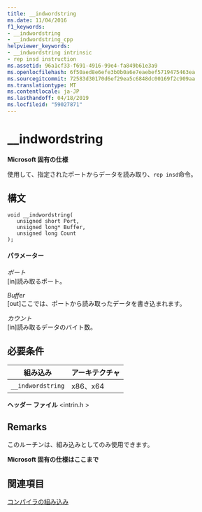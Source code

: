 ```yaml
---
title: __indwordstring
ms.date: 11/04/2016
f1_keywords:
- __indwordstring
- __indwordstring_cpp
helpviewer_keywords:
- __indwordstring intrinsic
- rep insd instruction
ms.assetid: 96a1cf33-f691-4916-99e4-fa849b61e3a9
ms.openlocfilehash: 6f50aed8e6efe3b0b0a6e7eaebef5719475463ea
ms.sourcegitcommit: 72583d30170d6ef29ea5c6848dc00169f2c909aa
ms.translationtype: MT
ms.contentlocale: ja-JP
ms.lasthandoff: 04/18/2019
ms.locfileid: "59027871"
---
```

# <a name="indwordstring"></a>__indwordstring

**Microsoft 固有の仕様**

使用して、指定されたポートからデータを読み取り、`rep insd`命令。

## <a name="syntax"></a>構文

```
void __indwordstring(
   unsigned short Port,
   unsigned long* Buffer,
   unsigned long Count
);
```

#### <a name="parameters"></a>パラメーター

*ポート*<br/>
[in]読み取るポート。

*Buffer*<br/>
[out]ここでは、ポートから読み取ったデータを書き込まれます。

*カウント*<br/>
[in]読み取るデータのバイト数。

## <a name="requirements"></a>必要条件

|組み込み|アーキテクチャ|
|---------------|------------------|
|`__indwordstring`|x86、x64|

**ヘッダー ファイル** \<intrin.h >

## <a name="remarks"></a>Remarks

このルーチンは、組み込みとしてのみ使用できます。

**Microsoft 固有の仕様はここまで**

## <a name="see-also"></a>関連項目

[コンパイラの組み込み](../intrinsics/compiler-intrinsics.md)
